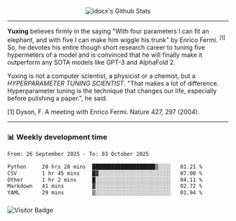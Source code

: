 <div align="center">
    <img align="center" src="https://github-readme-stats.vercel.app/api?username=idocx&show_icons=true&count_private=true&hide_border=true" alt="idocx's Github Stats"></img>
</div>

---

**Yuxing** believes firmly in the saying "With four parameters I can fit an elephant, and with five I can make him wiggle his trunk" by Enrico Fermi. <sup>[1]</sup> So, he devotes his entire though short research career to tuning five hypermeters of a model and is convinced that he will finally make it outperform any SOTA models like GPT-3 and AlphaFold 2.

Yuxing is not a computer scientist, a physicist or a chemist, but a *HYPERPARAMETER TUNING SCIENTIST*. "That makes a lot of difference. Hyperparameter tuning is the technique that changes our life, especially before pulishing a paper.", he said.

[1] Dyson, F. A meeting with Enrico Fermi. Nature 427, 297 (2004).


---

### 📊 Weekly development time
<!--START_SECTION:waka-->

```txt
From: 26 September 2025 - To: 03 October 2025

Python     20 hrs 28 mins  ████████████████████▒░░░░   81.21 %
CSV        1 hr 45 mins    █▓░░░░░░░░░░░░░░░░░░░░░░░   07.00 %
Other      1 hr 2 mins     █░░░░░░░░░░░░░░░░░░░░░░░░   04.11 %
Markdown   41 mins         ▓░░░░░░░░░░░░░░░░░░░░░░░░   02.72 %
YAML       29 mins         ▒░░░░░░░░░░░░░░░░░░░░░░░░   01.94 %
```

<!--END_SECTION:waka-->

### 

![Visitor Badge](https://visitor-badge.laobi.icu/badge?page_id=idocx.idocx)